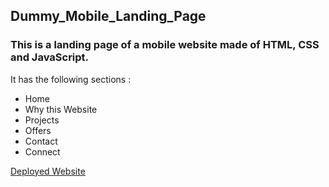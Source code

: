 ## Dummy_Mobile_Landing_Page

### This is a landing page of a mobile website made of HTML, CSS and JavaScript.

It has the following sections :
- Home 
- Why this Website
- Projects
- Offers
- Contact
- Connect

[Deployed Website](https://trip0le.github.io/Dummy_Mobile_Landing_Page/)

